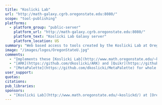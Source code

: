 ```yaml
---
title: "Koslicki Lab"
url: "http://math-galaxy.cgrb.oregonstate.edu:8080/"
scope: "tool-publishing"
platforms:
  - platform_group: "public-server"
    platform_url: "http://math-galaxy.cgrb.oregonstate.edu:8080/"
    platform_text: "Koslicki Lab Galaxy server"
    platform_location: US
summary: "Web based access to tools created by the Koslicki Lab at Oregon State University. "
image: "/images/logos/OregonStateU.jpg"
comments:
  - "Implements these [Koslicki Lab](http://www.math.oregonstate.edu/~koslickd/) ([Oregon State University](http://www.oregonstate.edu/)) tools:"
  - "[ARK](https://github.com/dkoslicki/ARK) and [Quikr](https://github.com/dkoslicki/Quikr)/[SEK](https://github.com/dkoslicki/SEK) for 16S rRNA based taxonomic profiling"
  - "[MetaPalette](https://github.com/dkoslicki/MetaPalette) for whole genome shotgun based taxonomic profiling"
user_support:
quotas:
citations:
pub_libraries:
sponsors:
  - "[Koslicki Lab](http://www.math.oregonstate.edu/~koslickd/) at [Oregon State University](http://www.oregonstate.edu/)"
---
```

